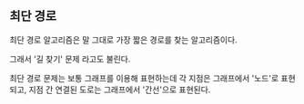 ## 최단 경로
최단 경로 알고리즘은 말 그대로 가장 짧은 경로를 찾는 알고리즘이다.

그래서 '길 찾기' 문제 라고도 불린다.

최단 경로 문제는 보통 그래프를 이용해 표현하는데 각 지점은 그래프에서 '노드'로 표현되고, 지점 간 연결된 도로는 그래프에서 '간선'으로 표현된다.

